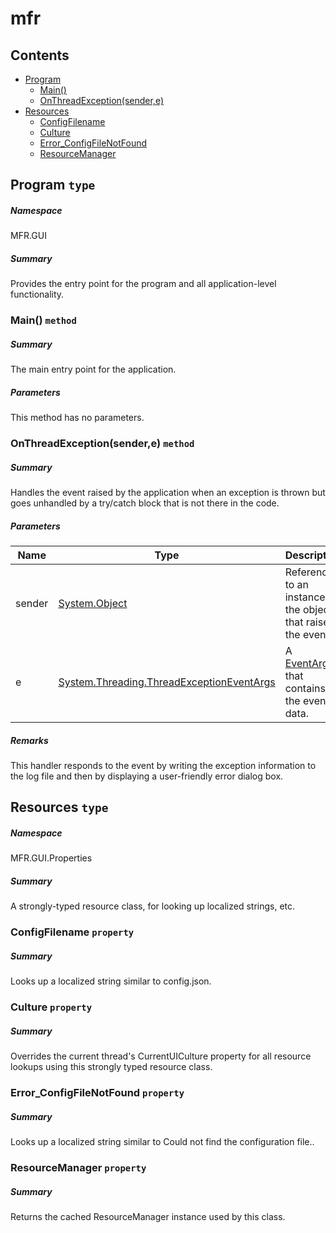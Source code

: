 <a name='assembly'></a>
# mfr

## Contents

- [Program](#T-MFR-GUI-Program 'MFR.GUI.Program')
  - [Main()](#M-MFR-GUI-Program-Main 'MFR.GUI.Program.Main')
  - [OnThreadException(sender,e)](#M-MFR-GUI-Program-OnThreadException-System-Object,System-Threading-ThreadExceptionEventArgs- 'MFR.GUI.Program.OnThreadException(System.Object,System.Threading.ThreadExceptionEventArgs)')
- [Resources](#T-MFR-GUI-Properties-Resources 'MFR.GUI.Properties.Resources')
  - [ConfigFilename](#P-MFR-GUI-Properties-Resources-ConfigFilename 'MFR.GUI.Properties.Resources.ConfigFilename')
  - [Culture](#P-MFR-GUI-Properties-Resources-Culture 'MFR.GUI.Properties.Resources.Culture')
  - [Error_ConfigFileNotFound](#P-MFR-GUI-Properties-Resources-Error_ConfigFileNotFound 'MFR.GUI.Properties.Resources.Error_ConfigFileNotFound')
  - [ResourceManager](#P-MFR-GUI-Properties-Resources-ResourceManager 'MFR.GUI.Properties.Resources.ResourceManager')

<a name='T-MFR-GUI-Program'></a>
## Program `type`

##### Namespace

MFR.GUI

##### Summary

Provides the entry point for the program and all application-level
functionality.

<a name='M-MFR-GUI-Program-Main'></a>
### Main() `method`

##### Summary

The main entry point for the application.

##### Parameters

This method has no parameters.

<a name='M-MFR-GUI-Program-OnThreadException-System-Object,System-Threading-ThreadExceptionEventArgs-'></a>
### OnThreadException(sender,e) `method`

##### Summary

Handles the
[](#E-System-Windows-Forms-Application-ThreadException 'System.Windows.Forms.Application.ThreadException')
event
raised by the application when an exception is thrown but goes
unhandled by a try/catch block that is not there in the code.

##### Parameters

| Name | Type | Description |
| ---- | ---- | ----------- |
| sender | [System.Object](http://msdn.microsoft.com/query/dev14.query?appId=Dev14IDEF1&l=EN-US&k=k:System.Object 'System.Object') | Reference to an instance of the object that raised the event. |
| e | [System.Threading.ThreadExceptionEventArgs](http://msdn.microsoft.com/query/dev14.query?appId=Dev14IDEF1&l=EN-US&k=k:System.Threading.ThreadExceptionEventArgs 'System.Threading.ThreadExceptionEventArgs') | A [EventArgs](http://msdn.microsoft.com/query/dev14.query?appId=Dev14IDEF1&l=EN-US&k=k:System.EventArgs 'System.EventArgs') that contains the event data. |

##### Remarks

This handler responds to the event by writing the exception
information to the log file and then by displaying a user-friendly
error dialog box.

<a name='T-MFR-GUI-Properties-Resources'></a>
## Resources `type`

##### Namespace

MFR.GUI.Properties

##### Summary

A strongly-typed resource class, for looking up localized strings, etc.

<a name='P-MFR-GUI-Properties-Resources-ConfigFilename'></a>
### ConfigFilename `property`

##### Summary

Looks up a localized string similar to config.json.

<a name='P-MFR-GUI-Properties-Resources-Culture'></a>
### Culture `property`

##### Summary

Overrides the current thread's CurrentUICulture property for all
  resource lookups using this strongly typed resource class.

<a name='P-MFR-GUI-Properties-Resources-Error_ConfigFileNotFound'></a>
### Error_ConfigFileNotFound `property`

##### Summary

Looks up a localized string similar to Could not find the configuration file..

<a name='P-MFR-GUI-Properties-Resources-ResourceManager'></a>
### ResourceManager `property`

##### Summary

Returns the cached ResourceManager instance used by this class.
